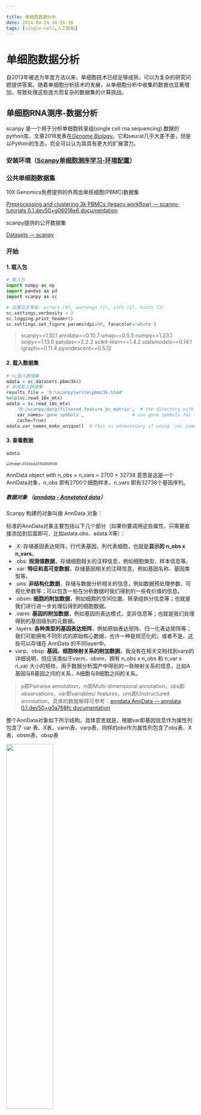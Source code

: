 ```yaml
---

title: 单细胞数据分析
date: 2024-04-24 16:55:38
tags: [single-cell,人工智能]
---
```


# 单细胞数据分析

自2013年被选为年度方法以来，单细胞技术已经足够成熟，可以为复杂的研究问题提供答案。随着单细胞分析技术的发展，从单细胞分析中收集的数据也显著增加，导致处理这些庞大而复杂的数据集的计算挑战。



## 单细胞RNA测序-数据分析

scanpy 是一个用于分析单细胞转录组(single cell rna sequencing) 数据的python库，文章2018发表在[*Genome Biology*](https://genomebiology.biomedcentral.com/)。它和seurat几乎大差不差，但是以Python的生态，完全可以认为其具有更大的扩展潜力。

### 安装环境（[Scanpy单细胞测序学习-环境配置](https://yingbio.cn/archives/scseq-scanpy-install)）

### 公共单细胞数据集

10X Genomics免费提供的外周血单核细胞(PBMC)数据集

[Preprocessing and clustering 3k PBMCs (legacy workflow) — scanpy-tutorials 0.1.dev50+g06018e6 documentation](https://scanpy-tutorials.readthedocs.io/en/latest/pbmc3k.html)

scanpy提供的公开数据集

[Datasets — scanpy](https://scanpy.readthedocs.io/en/stable/api/datasets.html)

### 开始

#### 1. 载入包

```python
# 载入包
import numpy as np
import pandas as pd
import scanpy as sc

# 设置日志等级: errors (0), warnings (1), info (2), hints (3)
sc.settings.verbosity = 3             
sc.logging.print_header()
sc.settings.set_figure_params(dpi=80, facecolor='white')
```

> scanpy==1.10.1 anndata==0.10.7 umap==0.5.5 numpy==1.23.1 scipy==1.13.0 pandas==2.2.2 scikit-learn==1.4.2 statsmodels==0.14.1 igraph==0.11.4 pynndescent==0.5.12

#### 2. 载入数据集

```python
# sc载入数据集
adata = sc.datasets.pbmc3k()
# 本地载入数据集
results_file = 'D:\scanpy\write\pbmc3k.h5ad' 
help(sc.read_10x_mtx)
adata = sc.read_10x_mtx(
    'D:/scanpy/data/filtered_feature_bc_matrix',  # the directory with the `.mtx` file
    var_names='gene_symbols',                  # use gene symbols for the variable names (variables-axis index)
    cache=True) 
adata.var_names_make_unique()  # this is unnecessary if using `var_names='gene_ids'` in `sc.read_10x_mtx`
```

#### 3. 查看数据

```python
adata
```

<img src="D:\code\SapientialM\source\_posts\single-cell\assets\image-20240423155809136.png" alt="image-20240423155809136" style="zoom:67%;" />

AnnData object with n_obs × n_vars = 2700 × 32738 意思是这是一个AnnData对象，n_obs 即有2700个细胞样本，n_vars 即有32738个基因序列。



##### 数据对象 （[anndata - Annotated data](https://anndata.readthedocs.io/en/latest/index.html)）

Scanpy 构建的对象叫做 AnnData 对象：

标准的AnnData对象主要包括以下几个部分（如果你要调用这些属性，只需要直接添加到后面即可，比如adata.obs、adata.X等）：

- .X: 存储基因表达矩阵，行代表基因，列代表细胞，也就是**显示的 n_obs x n_vars**。
- .obs: **观测值数据**，存储细胞相关的注释信息，例如细胞类型、样本信息等。
- .var: **特征和高可变数据**，存储基因相关的注释信息，例如基因名称、基因类型等。
- .uns: **非结构化数据**，存储与数据分析相关的信息，例如数据预处理参数、可视化参数等；可以包含一些在分析数据时我们得到的一些有价值的信息。
- .obsm: **细胞的附加数据**，例如细胞的空间位置、转录组拆分信息等；也就是我们进行进一步处理后得到的细胞数据。
- .varm: **基因的附加数据**，例如基因的表达模式、变异信息等；也就是我们处理得到的基因级别的元数据。
- .layers: **各种类型的基因表达矩阵**，例如原始表达矩阵、归一化表达矩阵等；我们可能拥有不同形式的原始核心数据，也许一种是规范化的，或者不是。这些可以存储在 AnnData 的不同layer中。
- varp、obsp: **基因、细胞映射关系的附加数据**，我没有在相关文档找到varp的详细说明，但应该类似于varm、obsm，拥有 n_obs x n_obs 和 n_var x n_var 大小的矩阵，用于数据分析国产中得到的一些映射关系的信息，比如A基因与B基因之间的关系，A细胞与B细胞之间的关系。

> p即Pairwise annotation，m即Multi-dimensional annotation，obs即observations，var即variables/ features，uns即Unstructured annotation，具体的数据解释可参考：[anndata.AnnData — anndata 0.1.dev50+g0a768fc documentation](https://anndata.readthedocs.io/en/latest/generated/anndata.AnnData.html)

整个AnnData对象如下所示结构，具体意思就是，根据var即基因信息作为属性列包含了 var 表、X表、varm表、varp表，同样的obs作为属性列包含了obs表、X表、obsm表、obsp表

<img src="https://anndata.readthedocs.io/en/latest/_static/anndata_schema.svg" width="50%" height="50%">

##### 数据核心

单细胞转录组的核心就是一个cell X gene的二维表，

#### 4. 查看数据





### 参考资料

推荐一本书：

[《利用 Python 进行数据分析 · 第 2 版》  · BookStack](https://www.bookstack.cn/read/pyda-2e-zh/README.md)

参考资料：

[Single Cell data analysis tutorial on PBMC dataset using scanpy - Part1](https://www.youtube.com/watch?v=_tP6vCwZfuY)

[Youtube/scanpy/PBMC_data at main · ramadatta/Youtube (github.com)](https://github.com/ramadatta/Youtube/tree/main/scanpy/PBMC_data)

[【基于python的单细胞分析】使用scVI实现批次效应校正](https://mp.weixin.qq.com/s/c_3NjoJyZkSv1XjIYu-V_g)

[【基于python的单细胞分析】如何进行细胞类型注释](https://mp.weixin.qq.com/s/ekJ0gyMqnchx5_6U4WoPHQ)

[基于Scanpy的单细胞数据质控、聚类、标注](https://mp.weixin.qq.com/s/u5fkFnTe_eDe1F2RTkdtLQ)

[**scanpy 单细胞分析包图文详解 01 | 深入理解 AnnData 数据结构**](https://blog.51cto.com/u_14782715/5082964)

[【陈巍学基因】单细胞RNA测序分析图解读](https://www.youtube.com/watch?v=NYpwinpPEb0)

[Scanpy单细胞测序学习-环境配置](https://yingbio.cn/archives/scseq-scanpy-install)

[基于COSG的单细胞数据marker基因鉴定](https://mp.weixin.qq.com/s/IlG2R7qXCHpOH94cQHRRdA)

[scanpy教程：预处理与聚类-腾讯云开发者社区-腾讯云 (tencent.com)](https://cloud.tencent.com/developer/article/1610396)

[预处理和聚类 3k PBMC（旧工作流） — scanpy-tutorials 0.1.dev50+g06018e6 文档](https://scanpy-tutorials.readthedocs.io/en/latest/pbmc3k.html)
